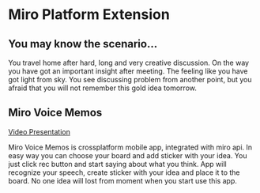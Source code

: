 # Miro Platform Extension

## You may know the scenario...

You travel home after hard, long and very creative discussion. On the way you have got an important insight after meeting. The feeling like you have got light from sky. You see discussing problem from another point, but you afraid that you will not remember this gold idea tomorrow. 

## Miro Voice Memos
[Video Presentation](https://youtu.be/)

Miro Voice Memos is crossplatform mobile app, integrated with miro api. In easy way you can choose your board and add sticker with your idea. You just click rec button and start saying about what you think. App will recognize your speech, create sticker with your idea and place it to the board. No one idea will lost from moment when you start use this app.
